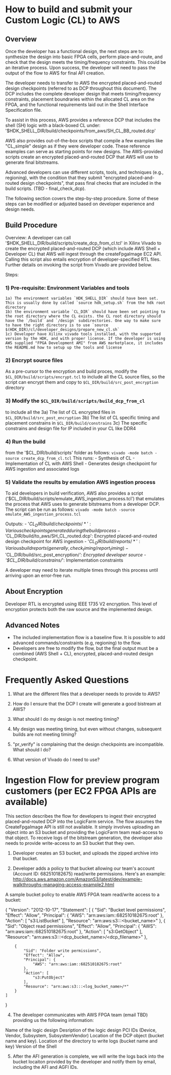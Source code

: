 # How to build and submit your Custom Logic (CL) to AWS 


## Overview

Once the developer has a functional design, the next steps are to: synthesize the design into basic FPGA cells, perform place-and-route, and check that the design meets the timing/frequency constraints. This could be an iterative process. Upon success, the developer will need to pass the output of the flow to AWS for final AFI creation.

The developer needs to transfer to AWS the encrypted placed-and-routed design checkpoints (referred to as DCP throughout this document). The DCP includes the complete developer design that meets timing/frequency constraints, placement boundraries within the allocated CL area on the FPGA, and the functional requirements laid out in the Shell Interface Specification file.

To assist in this process, AWS provides a reference DCP that includes the shell (SH) logic with a black-boxed CL under: 
      '$HDK_SHELL_DIR/build/checkpoints/from_aws/SH_CL_BB_routed.dcp'

AWS also provides out-of-the-box scripts that compile a few examples like "CL_simple" design as if they were developer code. These reference examples can serve as starting points for new designs. The AWS-provided scripts create an encrypted placed-and-routed DCP that AWS will use to generate final bitstreams. 

Advanced developers can use different scripts, tools, and techniques (e.g., regioning),  with the  condition that they submit "encrypted placed-and-routed design checkpoints", that pass final checks that are included in the build scripts.  (TBD - final_check_dcp).

The following section covers the step-by-step procedure. Some of these steps can be modified or adjusted based on developer experience and design needs. 

## Build Procedure
   
Overview: A developer can call '$HDK_SHELL_DIR/build/scripts/create_dcp_from_cl.tcl' in Xilinx Vivado to create the encrypted placed-and-routed DCP (which include AWS Shell + Developer CL) that AWS will ingest through the createFpgaImage EC2 API.
Calling this script also entails encryption of developer-specified RTL files. Further details on invoking the script from Vivado are provided below.

Steps: 

### 1) Pre-requisite: Environment Variables and tools

	1a) The environment variables `HDK_SHELL_DIR` should have been set. This is usually done by called `source hdk_setup.sh` from the hdk root directory
	1b) the environment variable `CL_DIR` should have been set pointing to the root directory where the CL exists. the CL root directory should have the `/build` and `/design` subdirectories. One way to make sure to have the right directory is to use `source $(HDK_DIR)/cl/developer_designs/prepare_new_cl.sh`
	1c) Developer have Xilinx vivado tools installed, with the supported version by the HDK, and with proper license. If the developer is using AWS supplied "FPGA Development AMI" from AWS marketplace, it includes the README.md how to setup up the tools and license  

### 2) Encrypt source files

As a pre-cursor to the encryption and build proces,  modify the `$CL_DIR/build/scripts/encrypt.tcl` to include all the CL source files, so the script can encrypt them and copy to `$CL_DIR/build/src_post_encryption` directory

### 3) Modify the `$CL_DIR/build/scripts/build_dcp_from_cl` 

to include all the 
	3a) The list of CL encrypted files in `$CL_DIR/build/src_post_encryption`
	3b) The list of CL specific timing and placement constrains in `$CL_DIR/build/constrains`
	3c) The specific constrains and design file for IP included in your CL like DDR4

### 4) Run the build 

from the '$CL_DIR/build/scripts' folder as follows:
          `vivado -mode batch -source create_dcp_from_cl.tcl`
      This runs:
         - Synthesis of CL
         - Implementation of CL with AWS Shell
         - Generates design checkpoint for AWS ingestion and associated logs
  
### 5) Validate the results by emulation AWS ingestion process

To aid developers in build verification, AWS also provides a script ('$CL_DIR/build/scripts/emulate_AWS_ingestion_process.tcl') that emulates 
the process that AWS uses to generate bitstreams from a developer DCP. The script can be run as follows:
          `vivado -mode batch -source emulate_AWS_ingestion_process.tcl`

   Outputs:
      - '$CL_DIR/build/checkpoints/*': Various checkpoints generated during the build process
      - '$CL_DIR/build/to_aws/SH_CL_routed.dcp': Encrypted placed-and-routed design checkpoint for AWS ingestion
      - '$CL_DIR/build/reports/*': Various build reports (generally, check_timing/report_timing)
      - '$CL_DIR/build/src_post_encryption/*': Encrypted developer source
      - '$CL_DIR/build/constrains/*': Implementation constraints

   A developer may need to iterate multiple times through this process until arriving upon an error-free run.


## About Encryption 
   Developer RTL is encrypted using IEEE 1735 V2 encryption.  This level of encryption protects both the raw source and the implemented design.  


## Advanced Notes
   - The included implementation flow is a baseline flow.  It is possible to add advanced commands/constraints (e.g, regioning) to the flow.
   - Developers are free to modify the flow, but the final output must be a combined (AWS Shell + CL), encrypted, placed-and-routed design checkpoint.

# Frequently Asked Questions


1. What are the different files that a developer needs to provide to AWS?

2. How do I ensure that the DCP I create will generate a good bistream at AWS?

3. What should I do my design is not meeting timing?

4. My design was meeting timing, but even without changes, subsequent builds are not meeting timing?

5. "pr_verify" is complaining that the design checkpoints are incompatible. What should I do?

6. What version of Vivado do I need to use?


# Ingestion Flow for preview program customers (per EC2 FPGA APIs are available)


This section describes the flow for developers to ingest their encrypted placed-and-routed DCP into the LogicFarm service. The flow assumes the CreateFpgaImage API is still not available. It simply involves uploading an object into an S3 bucket and providing the LogicFarm team read-access to that object. To receive logs of the bitstream generation, the developer also needs to provide write-access to an S3 bucket that they own. 

1. Developer creates an S3 bucket, and uploads the zipped archive into that bucket.

2. Developer adds a policy to that bucket allowing our team's account (Account ID: 682510182675) read/write permissions. Here's an example: http://docs.aws.amazon.com/AmazonS3/latest/dev/example-walkthroughs-managing-access-example2.html

A sample bucket policy to enable AWS FPGA team read/write access to a bucket:

{
    "Version": "2012-10-17",
    "Statement": [
        {
            "Sid": "Bucket level permissions",
            "Effect": "Allow",
            "Principal": {
                "AWS": "arn:aws:iam::682510182675:root"
            },
            "Action": [
                "s3:ListBucket"
            ],
            "Resource": "arn:aws:s3:::<bucket_name>"
        },
        {
            "Sid": "Object read permissions",
            "Effect": "Allow",
            "Principal": {
                "AWS": "arn:aws:iam::682510182675:root"
            },
            "Action": [
                "s3:GetObject"
            ],
            "Resource": "arn:aws:s3:::<dcp_bucket_name>/<dcp_filename>"
        },

        {
            "Sid": "Folder write permissions",
            "Effect": "Allow",
            "Principal": {
                "AWS": "arn:aws:iam::682510182675:root"
            },
            "Action": [
                "s3:PutObject"
            ],
            "Resource": "arn:aws:s3:::<log_bucket_name>/*"
        }
    ]
}

4. The developer communicates with AWS FPGA team (email TBD) providing us the following information:

Name of the logic design
Desription of the logic design
PCI IDs (Device, Vendor, Subsystem, SubsystemVendor)
Location of the DCP object (bucket name and key). 
Location of the directory to write logs (bucket name and key)
Version of the Shell

5. After the AFI generation is complete, we will write the logs back into the bucket locaiton provided by the developer and notify them by email, including the AFI and AGFI IDs.

